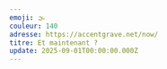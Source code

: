 ```yaml
---
emoji: 🌫
couleur: 140
adresse: https://accentgrave.net/now/
titre: Et maintenant ?
update: 2025-09-01T00:00:00.000Z
---
```

